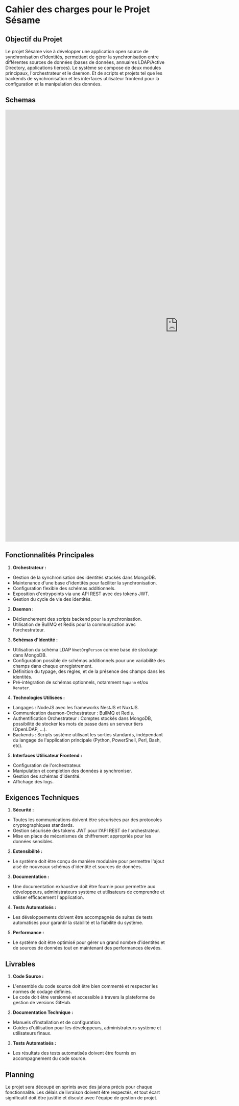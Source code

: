 # Cahier des charges pour le Projet Sésame

## Objectif du Projet
Le projet Sésame vise à développer une application open source de synchronisation d'identités, permettant de gérer la synchronisation entre différentes sources de données (bases de données, annuaires LDAP/Active Directory, applications tierces). Le système se compose de deux modules principaux, l'orchestrateur et le daemon. Et de scripts et projets tel que les backends de synchronisation et les interfaces utilisateur frontend pour la configuration et la manipulation des données.

## Schemas
  <iframe style="border: 1px solid rgba(0, 0, 0, 0.1);" width="1080" height="1350" src="https://www.figma.com/embed?embed_host=share&url=https%3A%2F%2Fwww.figma.com%2Ffile%2FOplQ0tHFHS5rFz5K6OCgEd%2FSesame%3Ftype%3Dwhiteboard%26node-id%3D0%253A1%26t%3DYRLiiC1pQyJ7uT2U-1" allowfullscreen></iframe>

## Fonctionnalités Principales
1. **Orchestrateur :**
  - Gestion de la synchronisation des identités stockés dans MongoDB.
  - Maintenance d'une base d'identités pour faciliter la synchronisation.
  - Configuration flexible des schémas additionnels.
  - Exposition d'entrypoints via une API REST avec des tokens JWT.
  - Gestion du cycle de vie des identités.

2. **Daemon :**
  - Déclenchement des scripts backend pour la synchronisation.
  - Utilisation de BullMQ et Redis pour la communication avec l'orchestrateur.

3. **Schémas d'Identité :**
  - Utilisation du schéma LDAP `NnetOrgPerson` comme base de stockage dans MongoDB.
  - Configuration possible de schémas additionnels pour une variabilité des champs dans chaque enregistrement.
  - Définition du typage, des règles, et de la présence des champs dans les identités.
  - Pré-intégration de schémas optionnels, notamment `Supann` et/ou `Renater`.

4. **Technologies Utilisées :**
  - Langages : NodeJS avec les frameworks NestJS et NuxtJS.
  - Communication daemon-Orchestrateur : BullMQ et Redis.
  - Authentification Orchestrateur : Comptes stockés dans MongoDB, possibilité de stocker les mots de passe dans un serveur tiers (OpenLDAP, ...).
  - Backends : Scripts système utilisant les sorties standards, indépendant du langage de l'application principale (Python, PowerShell, Perl, Bash, etc).

5. **Interfaces Utilisateur Frontend :**
  - Configuration de l'orchestrateur.
  - Manipulation et completion des données à synchroniser.
  - Gestion des schémas d'identité.
  - Affichage des logs.

## Exigences Techniques
1. **Sécurité :**
  - Toutes les communications doivent être sécurisées par des protocoles cryptographiques standards.
  - Gestion sécurisée des tokens JWT pour l'API REST de l'orchestrateur.
  - Mise en place de mécanismes de chiffrement appropriés pour les données sensibles.

2. **Extensibilité :**
  - Le système doit être conçu de manière modulaire pour permettre l'ajout aisé de nouveaux schémas d'identité et sources de données.

3. **Documentation :**
  - Une documentation exhaustive doit être fournie pour permettre aux développeurs, administrateurs système et utilisateurs de comprendre et utiliser efficacement l'application.

4. **Tests Automatisés :**
  - Les développements doivent être accompagnés de suites de tests automatisés pour garantir la stabilité et la fiabilité du système.

5. **Performance :**
  - Le système doit être optimisé pour gérer un grand nombre d'identités et de sources de données tout en maintenant des performances élevées.

## Livrables
1. **Code Source :**
  - L'ensemble du code source doit être bien commenté et respecter les normes de codage définies.
  - Le code doit être versionné et accessible à travers la plateforme de gestion de versions GitHub.

2. **Documentation Technique :**
  - Manuels d'installation et de configuration.
  - Guides d'utilisation pour les développeurs, administrateurs système et utilisateurs finaux.

3. **Tests Automatisés :**
  - Les résultats des tests automatisés doivent être fournis en accompagnement du code source.

## Planning
Le projet sera découpé en sprints avec des jalons précis pour chaque fonctionnalité. Les délais de livraison doivent être respectés, et tout écart significatif doit être justifié et discuté avec l'équipe de gestion de projet.
